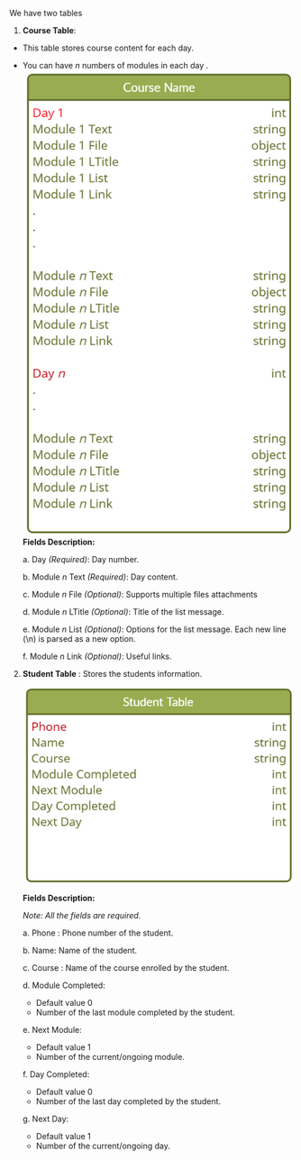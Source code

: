 We have two tables
1. **Course Table**: 
- This table stores course content for each day.
- You can have _n_ numbers of modules in each day .
    ![Course Schema](./Output/Airtable_Course_Schema.png)
    **Fields Description:**

    a. Day _(Required)_: Day number.

    b. Module _n_ Text _(Required)_: Day content.

    c. Module _n_ File _(Optional)_: Supports multiple files attachments

    d. Module _n_ LTitle _(Optional)_: Title of the list message.

    e. Module _n_ List _(Optional)_: Options for the list message.
    Each new line (\n) is parsed as a new option.

    f. Module _n_ Link _(Optional)_: Useful links.

2. **Student Table** : Stores the students information.

    ![Course Schema](./Output/Airtable_Student_Schema.png)

    **Fields Description:**
    
    _Note: All the fields are required._

    a. Phone : Phone number of the student.

    b. Name: Name of the student.

    c. Course : Name of the course enrolled by the student.

    d. Module Completed: 
    - Default value 0
    - Number of the last module completed by the student.

    e. Next Module: 
    - Default value 1
    - Number of the current/ongoing module.

    f. Day Completed: 
    - Default value 0
    - Number of the last day completed by the student.

    g. Next Day: 
    - Default value 1
    - Number of the current/ongoing day.